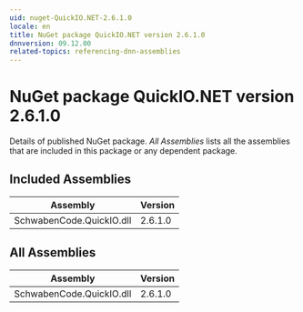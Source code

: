 ```yaml
---
uid: nuget-QuickIO.NET-2.6.1.0
locale: en
title: NuGet package QuickIO.NET version 2.6.1.0
dnnversion: 09.12.00
related-topics: referencing-dnn-assemblies
---
```


# NuGet package QuickIO.NET version 2.6.1.0
Details of published NuGet package.
*All Assemblies* lists all the assemblies that are included in this package or any dependent package.

## Included Assemblies

|Assembly|Version|
|---|---|
|SchwabenCode.QuickIO.dll|2.6.1.0|

## All Assemblies

|Assembly|Version|
|---|---|
|SchwabenCode.QuickIO.dll|2.6.1.0|


